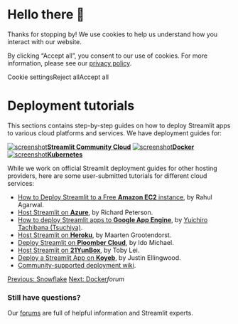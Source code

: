 # Hello there 👋

Thanks for stopping by! We use cookies to help us understand how you interact with our website.

By clicking “Accept all”, you consent to our use of cookies. For more information, please see our [privacy policy](https://docs.streamlit.io/deploy/www.streamlit.io/privacy-policy).

Cookie settingsReject allAccept all

# Deployment tutorials

This sections contains step-by-step guides on how to deploy Streamlit apps to various cloud platforms and services. We have deployment guides for:

[![screenshot](https://docs.streamlit.io/images/deploy/streamlit-cloud.png)**Streamlit Community Cloud**](https://docs.streamlit.io/deploy/streamlit-community-cloud/get-started) [![screenshot](https://docs.streamlit.io/images/deploy/docker.png)**Docker**](https://docs.streamlit.io/deploy/tutorials/docker) [![screenshot](https://docs.streamlit.io/images/deploy/kubernetes.png)**Kubernetes**](https://docs.streamlit.io/deploy/tutorials/kubernetes)

While we work on official Streamlit deployment guides for other hosting providers, here are some user-submitted tutorials for different cloud services:

- [How to Deploy Streamlit to a Free **Amazon EC2** instance](https://towardsdatascience.com/how-to-deploy-a-streamlit-app-using-an-amazon-free-ec2-instance-416a41f69dc3), by Rahul Agarwal.
- [Host Streamlit on **Azure**](https://towardsdatascience.com/deploying-a-streamlit-web-app-with-azure-app-service-1f09a2159743), by Richard Peterson.
- [How to deploy Streamlit apps to **Google App Engine**](https://dev.to/whitphx/how-to-deploy-streamlit-apps-to-google-app-engine-407o), by [Yuichiro Tachibana (Tsuchiya)](https://discuss.streamlit.io/u/whitphx/summary).
- [Host Streamlit on **Heroku**](https://towardsdatascience.com/quickly-build-and-deploy-an-application-with-streamlit-988ca08c7e83), by Maarten Grootendorst.
- [Deploy Streamlit on **Ploomber Cloud**](https://docs.cloud.ploomber.io/en/latest/apps/streamlit.html), by Ido Michael.
- [Host Streamlit on **21YunBox**](https://www.21yunbox.com/docs/#/deploy-streamlit), by Toby Lei.
- [Deploy a Streamlit App on **Koyeb**](https://www.koyeb.com/docs/deploy/streamlit), by Justin Ellingwood.
- [Community-supported deployment wiki](https://discuss.streamlit.io/t/streamlit-deployment-guide-wiki/5099).

[Previous: Snowflake](https://docs.streamlit.io/deploy/snowflake) [Next: Docker](https://docs.streamlit.io/deploy/tutorials/docker)_forum_

### Still have questions?

Our [forums](https://discuss.streamlit.io/) are full of helpful information and Streamlit experts.